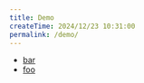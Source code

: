 ```yaml
---
title: Demo
createTime: 2024/12/23 10:31:00
permalink: /demo/
---
```


- [bar](./bar.md)
- [foo](./foo.md)
